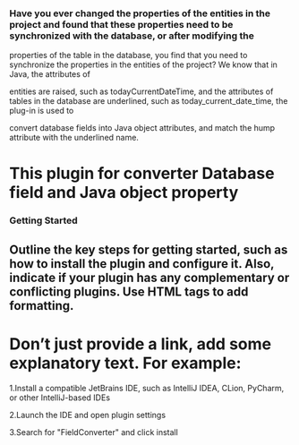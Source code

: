 ### Have you ever changed the properties of the entities in the project and found that these properties need to be synchronized with the database, or after modifying the 

properties of the table in the database, you find that you need to synchronize the properties in the entities of the project? We know that in Java, the attributes of 

entities are raised, such as todayCurrentDateTime, and the attributes of tables in the database are underlined, such as today_current_date_time, the plug-in is used to 

convert database fields into Java object attributes, and match the hump attribute with the underlined name.

# This plugin for converter Database field and Java object property

### Getting Started

## Outline the key steps for getting started, such as how to install the plugin and configure it. Also, indicate if your plugin has any complementary or conflicting plugins. Use HTML tags to add formatting.

# Don’t just provide a link, add some explanatory text. For example:

1.Install a compatible JetBrains IDE, such as IntelliJ IDEA, CLion, PyCharm, or other IntelliJ-based IDEs

2.Launch the IDE and open plugin settings

3.Search for "FieldConverter" and click install

